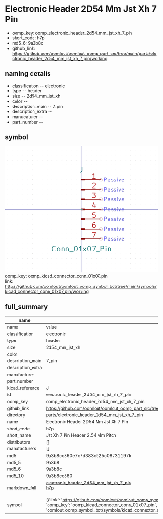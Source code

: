 # Electronic Header 2D54 Mm Jst Xh 7 Pin

  
* oomp_key: oomp_electronic_header_2d54_mm_jst_xh_7_pin 
* short_code: h7p
* md5_6: 9a3b8c  
* github_link: https://github.com/oomlout/oomlout_oomp_part_src/tree/main/parts/electronic_header_2d54_mm_jst_xh_7_pin/working  
## naming details
* classification -- electronic
* type -- header
* size -- 2d54_mm_jst_xh
* color -- 
* description_main -- 7_pin
* description_extra -- 
* manucaturer -- 
* part_number -- 



## symbol

![](symbol/0/working/working_600.png)  
oomp_key: oomp_kicad_connector_conn_01x07_pin  
link: https://github.com/oomlout/oomlout_oomp_symbol_bot/tree/main/symbols/kicad_connector_conn_01x07_pin/working  


## full_summary
| name | value | 
| --- | --- | 
| name | value | 
| classification | electronic | 
| type | header | 
| size | 2d54_mm_jst_xh | 
| color |  | 
| description_main | 7_pin | 
| description_extra |  | 
| manufacturer |  | 
| part_number |  | 
| kicad_reference | J | 
| id | electronic_header_2d54_mm_jst_xh_7_pin | 
| oomp_key | oomp_electronic_header_2d54_mm_jst_xh_7_pin | 
| github_link | https://github.com/oomlout/oomlout_oomp_part_src/tree/main/parts/electronic_header_2d54_mm_jst_xh_7_pin/working | 
| directory | parts/electronic_header_2d54_mm_jst_xh_7_pin | 
| name | Electronic Header 2D54 Mm Jst Xh 7 Pin | 
| short_code | h7p | 
| short_name | Jst Xh 7 Pin Header 2.54 Mm Pitch | 
| distributors | [] | 
| manufacturers | [] | 
| md5 | 9a3b8cc860e7c7d383c925c08731197b | 
| md5_5 | 9a3b8 | 
| md5_6 | 9a3b8c | 
| md5_10 | 9a3b8cc860 | 
| markdown_full | [electronic_header_2d54_mm_jst_xh_7_pin](https://github.com/oomlout/oomlout_oomp_part_src/tree/main/parts/electronic_header_2d54_mm_jst_xh_7_pin/working)<br>[h7p](https://github.com/oomlout/oomlout_oomp_part_src/tree/main/parts/electronic_header_2d54_mm_jst_xh_7_pin/working)<br><br> | 
| symbol | [{'link': 'https://github.com/oomlout/oomlout_oomp_symbol_bot/tree/main/symbols/kicad_connector_conn_01x07_pin', 'oomp_key': 'oomp_kicad_connector_conn_01x07_pin', 'directory': 'oomlout_oomp_symbol_bot/symbols/kicad_connector_conn_01x07_pin//working/working.kicad_sym'}] | 
